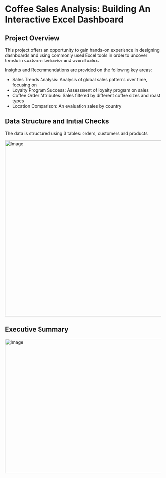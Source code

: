 # Coffee Sales Analysis: Building An Interactive Excel Dashboard
## Project Overview
This project offers an opportunity to gain hands-on experience in designing dashboards and using commonly used Excel tools in order to uncover trends in customer behavior and overall sales. 

Insights and Recommendations are provided on the following key areas:

  - Sales Trends Analysis: Analysis of global sales patterns over time, focusing on
  - Loyalty Program Success: Assessment of loyalty program on sales
  - Coffee Order Attributes: Sales filtered by different coffee sizes and roast types
  - Location Comparison: An evaluation sales by country

## Data Structure and Initial Checks
The data is structured using 3 tables: orders, customers and products

<img width="881" height="568" alt="Image" src="https://github.com/user-attachments/assets/aa241cce-545e-4018-88e8-79aa36b6d391" />

## Executive Summary

<img width="806" height="433" alt="Image" src="https://github.com/user-attachments/assets/663a8956-b2b3-4397-ac4b-778cf10ce568" />
